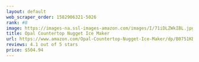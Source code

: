 ```yaml
---
layout: default 
﻿web_scraper_order: 1582906321-5026
rank: #8
image: https://images-na.ssl-images-amazon.com/images/I/71iDLZWkIBL.jpg
title: Opal Countertop Nugget Ice Maker
url: https://www.amazon.com/Opal-Countertop-Nugget-Ice-Maker/dp/B0751KDVTP/ref=zg_mw_appliances_8?_encoding=UTF8&psc=1&refRID=M7PB36KB41DN6B2Q64BK
reviews: 4.1 out of 5 stars
price: $504.94 
---
```

